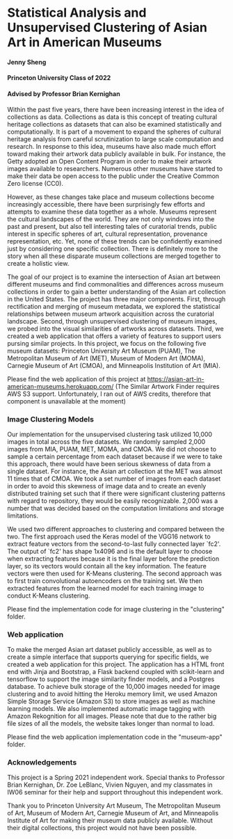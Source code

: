 <h1>Statistical Analysis and Unsupervised Clustering of Asian Art in American Museums</h1>
<h4>Jenny Sheng</h4>
<h4>Princeton University Class of 2022</h4>
<h4>Advised by Professor Brian Kernighan</h4>
<p>Within the past five years, there have been increasing interest in the idea of collections as data. Collections as data is this concept of treating cultural heritage collections as datasets that can also be examined statistically and computationally. It is part of a movement to expand the spheres of cultural heritage analysis from careful scrutinization to large scale computation and research. In response to this idea, museums have also made much effort toward making their artwork data publicly available in bulk. For instance, the Getty adopted an Open Content Program in order to make their artwork images available to researchers. Numerous other museums have started to make their data be open access to the public under the Creative Common Zero license (CC0).</p>
<p>However, as these changes take place and museum collections become increasingly accessible, there have been surprisingly few efforts and attempts to examine these data together as a whole. Museums represent the cultural landscapes of the world. They are not only windows into the past and present, but also tell interesting tales of curatorial trends, public interest in specific spheres of art, cultural representation, provenance representation, etc. Yet, none of these trends can be confidently examined just by considering one specific collection. There is definitely more to the story when all these disparate museum collections are merged together to create a holistic view.</p>
<p>The goal of our project is to examine the intersection of Asian art between different museums and find commonalities and differences across museum collections in order to gain a better understanding of the Asian art collection in the United States. The project has three major components. First, through rectification and merging of museum metadata, we explored the statistical relationships between museum artwork acquisition across the curatorial landscape. Second, through unsupervised clustering of museum images, we probed into the visual similarities of artworks across datasets. Third, we created a web application that offers a variety of features to support users pursing similar projects. In this project, we focus on the following five museum datasets: Princeton University Art Museum (PUAM), The Metropolitan Museum of Art (MET), Museum of Modern Art (MOMA), Carnegie Museum of Art (CMOA), and Minneapolis Institution of Art (MIA). </p>
<p>Please find the web application of this project at <a href="https://asian-art-in-american-museums.herokuapp.com/">https://asian-art-in-american-museums.herokuapp.com/</a> (The Similar Artwork Finder requires AWS S3 support. Unfortunately, I ran out of AWS credits, therefore that component is unavailable at the moment)</p>

<h3>Image Clustering Models</h3>
<p>Our implementation for the unsupervised clustering task utilized 10,000 images in total across the five datasets. We randomly sampled 2,000 images from MIA, PUAM, MET, MOMA, and CMOA. We did not choose to sample a certain percentage from each dataset because if we were to take this approach, there would have been serious skewness of data from a single dataset. For instance, the Asian art collection at the MET was almost 11 times that of CMOA. We took a set number of images from each dataset in order to avoid this skewness of image data and to create an evenly distributed training set such that if there were significant clustering patterns with regard to repository, they would be easily recognizable. 2,000 was a number that was decided based on the computation limitations and storage limitations.</p>
<p>We used two different approaches to clustering and compared between the two. The first approach used the Keras model of the VGG16 network to extract feature vectors from the second-to-last fully connected layer `fc2'. The output of `fc2' has shape 1x4096 and is the default layer to choose when extracting features because it is the final layer before the prediction layer, so its vectors would contain all the key information. The feature vectors were then used for K-Means clustering. The second approach was to first train convolutional autoencoders on the training set. We then extracted features from the learned model for each training image to conduct K-Means clustering.</p>
<p>Please find the implementation code for image clustering in the "clustering" folder.</p>

<h3>Web application</h3>
<p>To make the merged Asian art dataset publicly accessible, as well as to create a simple interface that supports querying for specific fields, we created a web application for this project. The application has a HTML front end with Jinja and Bootstrap, a Flask backend coupled with scikit-learn and tensorflow to support the image similarity finder models, and a Postgres database. To achieve bulk storage of the 10,000 images needed for image clustering and to avoid hitting the Heroku memory limit, we used Amazon Simple Storage Service (Amazon S3) to store images as well as machine learning models. We also implemented automatic image tagging with Amazon Rekognition for all images. Please note that due to the rather big file sizes of all the models, the website takes longer than normal to load. </p>
<p>Please find the web application implementation code in the "museum-app" folder.</p>

<h3>Acknowledgements</h3>
<p>This project is a Spring 2021 independent work. Special thanks to Professor Brian Kernighan, Dr. Zoe LeBlanc, Vivien Nguyen, and my classmates in IW06 seminar for their help and support throughout this independent work.</p>
<p>Thank you to Princeton University Art Museum, The Metropolitan Museum of Art, Museum of Modern Art, Carnegie Museum of Art, and Minneapolis Institute of Art for making their museum data publicly available. Without their digital collections, this project would not have been possible.</p>
